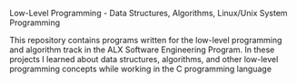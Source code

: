 Low-Level Programming - Data Structures, Algorithms, Linux/Unix System Programming

This repository contains programs written for the low-level programming and algorithm track in the ALX Software Engineering Program. In these projects I learned about data structures, algorithms, and other low-level programming concepts while working in the C programming language
